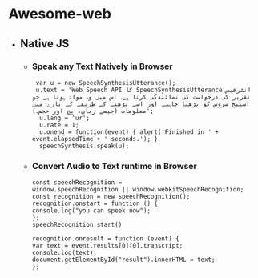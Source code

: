 # Awesome-web

* ## Native JS

  * ### Speak any Text Natively in Browser

    ```
     var u = new SpeechSynthesisUtterance();
     u.text = 'Web Speech API کا SpeechSynthesisUtterance انٹرفیس تقریر کی درخواست کی نمائندگی کرتا ہے۔ اس میں وہ مواد ہوتا ہے جو اسپیچ سروس کو پڑھنا چاہیے اور اسے پڑھنے کے طریقے کے بارے میں معلومات (جیسے زبان، پچ اور حجم۔)';
      u.lang = 'ur';
      u.rate = 1;
      u.onend = function(event) { alert('Finished in ' + event.elapsedTime + ' seconds.'); }
      speechSynthesis.speak(u);

      ```


  * ### Convert Audio to Text runtime in Browser

      ```
      const speechRecognition =
      window.speechRecognition || window.webkitSpeechRecognition;
    const recognition = new speechRecognition();
    recognition.onstart = function () {
      console.log("you can speek now");
    };
    speechRecognition.start()

    recognition.onresult = function (event) {
      var text = event.results[0][0].transcript;
      console.log(text);
      document.getElementById("result").innerHTML = text;
    };

      ```

